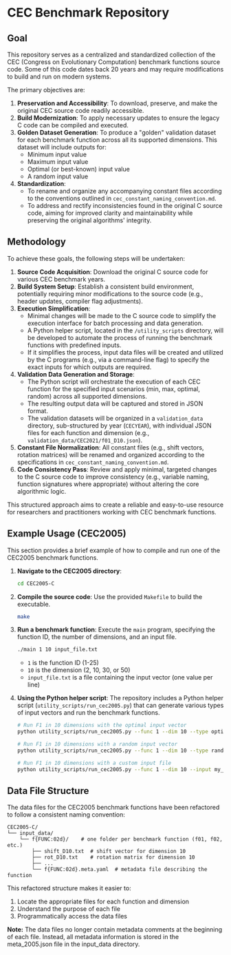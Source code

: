 # CEC Benchmark Repository

## Goal

This repository serves as a centralized and standardized collection of the CEC (Congress on Evolutionary Computation) benchmark functions source code. Some of this code dates back 20 years and may require modifications to build and run on modern systems.

The primary objectives are:

1.  **Preservation and Accessibility**: To download, preserve, and make the original CEC source code readily accessible.
2.  **Build Modernization**: To apply necessary updates to ensure the legacy C code can be compiled and executed.
3.  **Golden Dataset Generation**: To produce a "golden" validation dataset for each benchmark function across all its supported dimensions. This dataset will include outputs for:
    *   Minimum input value
    *   Maximum input value
    *   Optimal (or best-known) input value
    *   A random input value
4.  **Standardization**:
    *   To rename and organize any accompanying constant files according to the conventions outlined in `cec_constant_naming_convention.md`.
    *   To address and rectify inconsistencies found in the original C source code, aiming for improved clarity and maintainability while preserving the original algorithms' integrity.

## Methodology

To achieve these goals, the following steps will be undertaken:

1.  **Source Code Acquisition**: Download the original C source code for various CEC benchmark years.
2.  **Build System Setup**: Establish a consistent build environment, potentially requiring minor modifications to the source code (e.g., header updates, compiler flag adjustments).
3.  **Execution Simplification**:
    *   Minimal changes will be made to the C source code to simplify the execution interface for batch processing and data generation.
    *   A Python helper script, located in the `/utility_scripts` directory, will be developed to automate the process of running the benchmark functions with predefined inputs.
    *   If it simplifies the process, input data files will be created and utilized by the C programs (e.g., via a command-line flag) to specify the exact inputs for which outputs are required.
4.  **Validation Data Generation and Storage**:
    *   The Python script will orchestrate the execution of each CEC function for the specified input scenarios (min, max, optimal, random) across all supported dimensions.
    *   The resulting output data will be captured and stored in JSON format.
    *   The validation datasets will be organized in a `validation_data` directory, sub-structured by year (`CECYEAR`), with individual JSON files for each function and dimension (e.g., `validation_data/CEC2021/f01_D10.json`).
5.  **Constant File Normalization**: All constant files (e.g., shift vectors, rotation matrices) will be renamed and organized according to the specifications in `cec_constant_naming_convention.md`.
6.  **Code Consistency Pass**: Review and apply minimal, targeted changes to the C source code to improve consistency (e.g., variable naming, function signatures where appropriate) without altering the core algorithmic logic.

This structured approach aims to create a reliable and easy-to-use resource for researchers and practitioners working with CEC benchmark functions.

## Example Usage (CEC2005)

This section provides a brief example of how to compile and run one of the CEC2005 benchmark functions.

1.  **Navigate to the CEC2005 directory**:
    ```bash
    cd CEC2005-C
    ```

2.  **Compile the source code**:
    Use the provided `Makefile` to build the executable.
    ```bash
    make
    ```

3.  **Run a benchmark function**:
    Execute the `main` program, specifying the function ID, the number of dimensions, and an input file.
    ```bash
    ./main 1 10 input_file.txt
    ```
    - `1` is the function ID (1-25)
    - `10` is the dimension (2, 10, 30, or 50)
    - `input_file.txt` is a file containing the input vector (one value per line)

4.  **Using the Python helper script**:
    The repository includes a Python helper script (`utility_scripts/run_cec2005.py`) that can generate various types of input vectors and run the benchmark functions.
    ```bash
    # Run F1 in 10 dimensions with the optimal input vector
    python utility_scripts/run_cec2005.py --func 1 --dim 10 --type optimal
    
    # Run F1 in 10 dimensions with a random input vector
    python utility_scripts/run_cec2005.py --func 1 --dim 10 --type random
    
    # Run F1 in 10 dimensions with a custom input file
    python utility_scripts/run_cec2005.py --func 1 --dim 10 --input my_input_file.txt
    ```

## Data File Structure

The data files for the CEC2005 benchmark functions have been refactored to follow a consistent naming convention:

```
CEC2005-C/
└── input_data/
    └── f{FUNC:02d}/    # one folder per benchmark function (f01, f02, etc.)
        ├── shift_D10.txt  # shift vector for dimension 10
        ├── rot_D10.txt    # rotation matrix for dimension 10
        ├── ...
        └── f{FUNC:02d}.meta.yaml  # metadata file describing the function
```

This refactored structure makes it easier to:
1. Locate the appropriate files for each function and dimension
2. Understand the purpose of each file
3. Programmatically access the data files

**Note:** The data files no longer contain metadata comments at the beginning of each file. Instead, all metadata information is stored in the meta_2005.json file in the input_data directory.
